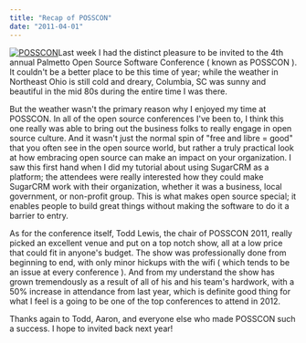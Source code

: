 ```yaml
---
title: "Recap of POSSCON"
date: "2011-04-01"
---
```


[![](images/posscon_logo_trans.png "POSSCON")](http://www.posscon.org)Last week I had the distinct pleasure to be invited to the 4th annual Palmetto Open Source Software Conference ( known as POSSCON ). It couldn't be a better place to be this time of year; while the weather in Northeast Ohio is still cold and dreary, Columbia, SC was sunny and beautiful in the mid 80s during the entire time I was there.

But the weather wasn't the primary reason why I enjoyed my time at POSSCON. In all of the open source conferences I've been to, I think this one really was able to bring out the business folks to really engage in open source culture. And it wasn't just the normal spin of "free and libre = good" that you often see in the open source world, but rather a truly practical look at how embracing open source can make an impact on your organization. I saw this first hand when I did my tutorial about using SugarCRM as a platform; the attendees were really interested how they could make SugarCRM work with their organization, whether it was a business, local government, or non-profit group. This is what makes open source special; it enables people to build great things without making the software to do it a barrier to entry.

As for the conference itself, Todd Lewis, the chair of POSSCON 2011, really picked an excellent venue and put on a top notch show, all at a low price that could fit in anyone's budget. The show was professionally done from beginning to end, with only minor hickups with the wifi ( which tends to be an issue at every conference ). And from my understand the show has grown tremendously as a result of all of his and his team's hardwork, with a 50% increase in attendance from last year, which is definite good thing for what I feel is a going to be one of the top conferences to attend in 2012.

Thanks again to Todd, Aaron, and everyone else who made POSSCON such a success. I hope to invited back next year!
